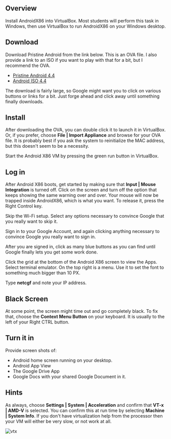 ## Overview

Install AndroidX86 into VirtualBox. Most students will perform this task in Windows, then use VirtualBox to run AndroidX86 on your Windows desktop.

## Download 
Download Pristine Android from the link below. This is an OVA file. I also provide a link to an ISO if you want to play with that for a bit, but I recommend the OVA.

- [Pristine Android 4.4][pa]
- [Android ISO 4.4][ai]

[pa]:https://drive.google.com/file/d/0B25UTAlOfPRGVC1BSGpIc25LT3c/view?usp=sharing
[ai]:https://drive.google.com/file/d/0B25UTAlOfPRGRjRtUlVOczVWNHc/view?usp=sharing

The download is fairly large, so Google might want you to click on various buttons or links for a bit. Just forge ahead and click away until something finally downloads.

## Install

After downloading the OVA, you can double click it to launch it in VirtualBox. Or, if you prefer, choose **File | Import Appliance** and browse for your OVA file. It is probably best if you ask the system to reinitialize the MAC address, but this doesn't seem to be a necessity.

Start the Android X86 VM by pressing the green run button in VirtualBox.

## Log in

After Android X86 boots, get started by making sure that **Input | Mouse Integration** is turned off. Click on the screen and turn off the option that keeps showing the same warning over and over. Your mouse will now be trapped inside AndroidX86, which is what you want. To release it, press the Right Control key.

Skip the Wi-Fi setup. Select any options necessary to convince Google that you really want to skip it.

Sign in to your Google Account, and again clicking anything necessary to convince Google you really want to sign in.

After you are signed in, click as many blue buttons as you can find until Google finally lets you get some work done.

Click the grid at the bottom of the Android X86 screen to view the Apps. Select terminal emulator. On the top right is a menu. Use it to set the font to something much bigger than 10 PX.

Type **netcgf** and note your IP address.

## Black Screen

At some point, the screen might time out and go completely black. To fix that, choose the **Context Menu Button** on your keyboard. It is usually to the left of your Right CTRL button.

## Turn it in

Provide screen shots of: 

- Android home screen running on your desktop.
- Android App View
- The Google Drive App
- Google Docs with your shared Google Document in it.

## Hints

As always, choose **Settings | System | Acceleration** and confirm that **VT-x | AMD-V** is selected. You can confirm this at run time by selecting **Machine | System Info**. If you don't have virtualization help from the processor then your VM will either be very slow, or not work at all.

![vtx](https://s3.amazonaws.com/bucket01.elvenware.com/images/VirtualBoxVtxInfoAndroid.png)

